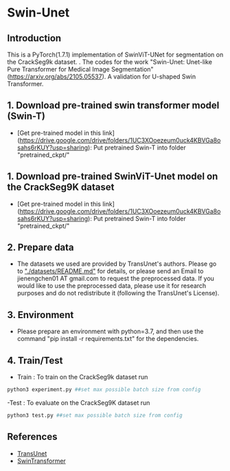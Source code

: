 # Swin-Unet

## Introduction
This is a PyTorch(1.7.1) implementation of SwinViT-UNet for segmentation on the CrackSeg9k dataset. . The codes for the work "Swin-Unet: Unet-like Pure Transformer for Medical Image Segmentation"(https://arxiv.org/abs/2105.05537). A validation for U-shaped Swin Transformer.

## 1. Download pre-trained swin transformer model (Swin-T)
* [Get pre-trained model in this link] (https://drive.google.com/drive/folders/1UC3XOoezeum0uck4KBVGa8osahs6rKUY?usp=sharing): Put pretrained Swin-T into folder "pretrained_ckpt/"

## 1. Download pre-trained SwinViT-Unet model on the CrackSeg9K dataset
* [Get pre-trained model in this link] (https://drive.google.com/drive/folders/1UC3XOoezeum0uck4KBVGa8osahs6rKUY?usp=sharing): Put pretrained Swin-T into folder "pretrained_ckpt/"

## 2. Prepare data

- The datasets we used are provided by TransUnet's authors. Please go to ["./datasets/README.md"](datasets/README.md) for details, or please send an Email to jienengchen01 AT gmail.com to request the preprocessed data. If you would like to use the preprocessed data, please use it for research purposes and do not redistribute it (following the TransUnet's License).

## 3. Environment

- Please prepare an environment with python=3.7, and then use the command "pip install -r requirements.txt" for the dependencies.

## 4. Train/Test

- Train : To train on the CrackSeg9k dataset run

```bash
python3 experiment.py ##set max possible batch size from config 
```

-Test : To evaluate on the CrackSeg9K dataset run 

```bash
python3 test.py ##set max possible batch size from config 
```



## References
* [TransUnet](https://github.com/Beckschen/TransUNet)
* [SwinTransformer](https://github.com/microsoft/Swin-Transformer)


